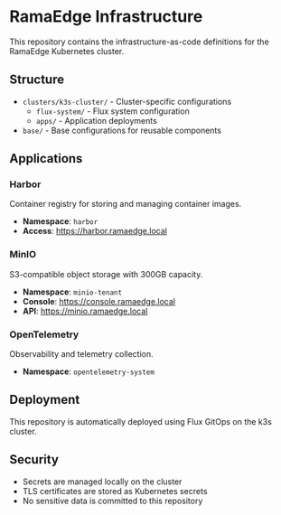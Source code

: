 # RamaEdge Infrastructure

This repository contains the infrastructure-as-code definitions for the RamaEdge Kubernetes cluster.

## Structure

- `clusters/k3s-cluster/` - Cluster-specific configurations
  - `flux-system/` - Flux system configuration
  - `apps/` - Application deployments
- `base/` - Base configurations for reusable components

## Applications

### Harbor
Container registry for storing and managing container images.
- **Namespace**: `harbor`
- **Access**: https://harbor.ramaedge.local

### MinIO
S3-compatible object storage with 300GB capacity.
- **Namespace**: `minio-tenant`
- **Console**: https://console.ramaedge.local
- **API**: https://minio.ramaedge.local

### OpenTelemetry
Observability and telemetry collection.
- **Namespace**: `opentelemetry-system`

## Deployment

This repository is automatically deployed using Flux GitOps on the k3s cluster.

## Security

- Secrets are managed locally on the cluster
- TLS certificates are stored as Kubernetes secrets
- No sensitive data is committed to this repository 